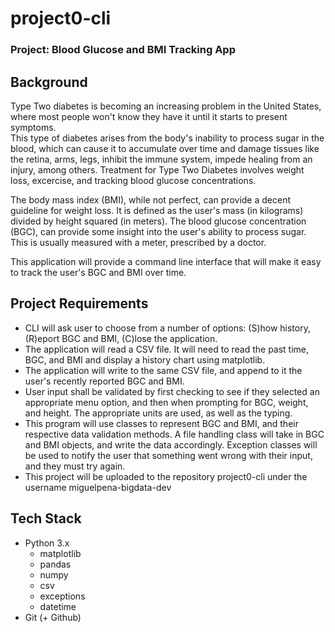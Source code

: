 # project0-cli

### Project: Blood Glucose and BMI Tracking App 

## Background

Type Two diabetes is becoming an increasing problem in the United States, where most people won't know they have it until it starts to present symptoms.  
This type of diabetes arises from the body's inability to process sugar in the blood, which can cause it to accumulate over time and damage tissues like the retina, arms, legs, inhibit the immune system, impede healing from an injury, among others. 
Treatment for Type Two Diabetes involves weight loss, excercise, and tracking blood glucose concentrations.

The body mass index (BMI), while not perfect, can provide a decent guideline for weight loss. It is defined as the user's mass (in kilograms) divided by height squared (in meters).
The blood glucose concentration (BGC), can provide some insight into the user's ability to process sugar. This is usually measured with a meter, prescribed by a doctor. 

This application will provide a command line interface that will make it easy to track the user's BGC and BMI over time. 

## Project Requirements
- CLI will ask user to choose from a number of options: (S)how history, (R)eport BGC and BMI, (C)lose the application.
- The application will read a CSV file. It will need to read the past time, BGC, and BMI and display a history chart using matplotlib.
- The application will write to the same CSV file, and append to it the user's recently reported BGC and BMI. 
- User input shall be validated by first checking to see if they selected an appropriate menu option, and then when prompting for BGC, weight, and height. The appropriate units are used, as well as the typing. 
- This program will use classes to represent BGC and BMI, and their respective data validation methods. A file handling class will take in BGC and BMI objects, and write the data accordingly. Exception classes will be used to notify the user that something went wrong with their input, and they must try again. 
-  This project will be uploaded to the repository project0-cli under the username miguelpena-bigdata-dev

## Tech Stack
- Python 3.x
    - matplotlib
    - pandas
    - numpy
    - csv
    - exceptions
    - datetime
- Git (+ Github) 

